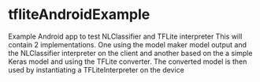 # tfliteAndroidExample
Example Android app to test NLClassifier and TFLite interpreter
This will contain 2 implementations. One using the model maker model output and the NLClassifier interpreter on the client
and another based on the a simple Keras model and using the TFLite converter. The converted model is then used by
instantiating a TFLiteInterpreter on the device

